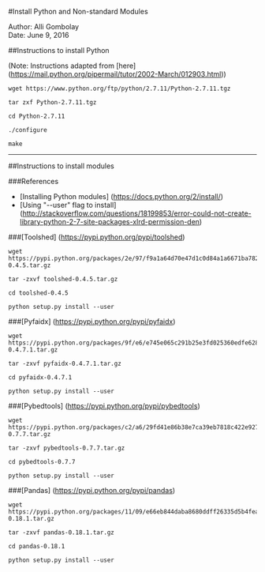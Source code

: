 #Install Python and Non-standard Modules

Author: Alli Gombolay  
Date: June 9, 2016

##Instructions to install Python

(Note: Instructions adapted from [here] (https://mail.python.org/pipermail/tutor/2002-March/012903.html))

```
wget https://www.python.org/ftp/python/2.7.11/Python-2.7.11.tgz
```

```
tar zxf Python-2.7.11.tgz
```

```
cd Python-2.7.11
```

```
./configure
```

```
make
```

------

##Instructions to install modules

###References
* [Installing Python modules] (https://docs.python.org/2/install/)
* [Using "--user" flag to install] (http://stackoverflow.com/questions/18199853/error-could-not-create-library-python-2-7-site-packages-xlrd-permission-den)

###[Toolshed] (https://pypi.python.org/pypi/toolshed)

```
wget https://pypi.python.org/packages/2e/97/f9a1a64d70e47d1c0d84a1a6671ba7828b7f99df09ab83103b8cce838406/toolshed-0.4.5.tar.gz
```
```
tar -zxvf toolshed-0.4.5.tar.gz 
```
```
cd toolshed-0.4.5
```
```
python setup.py install --user
```

###[Pyfaidx] (https://pypi.python.org/pypi/pyfaidx)

```
wget https://pypi.python.org/packages/9f/e6/e745e065c291b25e3fd025360edfe6289c2ee35ffa9375e85708612ca820/pyfaidx-0.4.7.1.tar.gz
```
```
tar -zxvf pyfaidx-0.4.7.1.tar.gz 
```
```
cd pyfaidx-0.4.7.1
```
```
python setup.py install --user
```

###[Pybedtools] (https://pypi.python.org/pypi/pybedtools)

```
wget https://pypi.python.org/packages/c2/a6/29fd41e86b38e7ca39eb7818c422e927534f2bd324c34cfd411cfca203b0/pybedtools-0.7.7.tar.gz
```
```
tar -zxvf pybedtools-0.7.7.tar.gz 
```
```
cd pybedtools-0.7.7
```
```
python setup.py install --user
```

###[Pandas] (https://pypi.python.org/pypi/pandas)

```
wget https://pypi.python.org/packages/11/09/e66eb844daba8680ddff26335d5b4fead77f60f957678243549a8dd4830d/pandas-0.18.1.tar.gz
```
```
tar -zxvf pandas-0.18.1.tar.gz
```
```
cd pandas-0.18.1
```
```
python setup.py install --user
```
